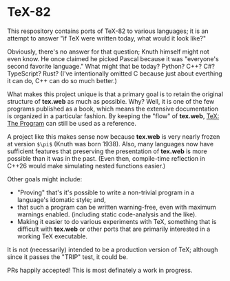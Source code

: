 # TeX-82

This respository contains ports of TeX-82 to various languages; it is an attempt to answer "if TeX were written today,
what would it look like?"

Obviously, there's no answer for that question; Knuth himself might not even know.  He once claimed he picked Pascal
because it was "everyone's second favorite language."  What might that be today? Python? C++? C#? TypeScript?  Rust?
(I've intentionally omitted C because just about everthing it can do, C++ can do so much better.)

What makes this project unique is that a primary goal is to retain the original structure of **tex.web** as much as possible.
Why?  Well, it is one of the few programs published as a book, which means the extensive documentation is organized in a
particular fashion.  By keeping the "flow" of **tex.web**,
[TeX: The Program](https://www.amazon.com/Computers-Typesetting-B-TeX-Program/dp/0201134373/)
can still be used as a reference.

A project like this makes sense now because **tex.web** is very nearly frozen at version `$\pi$` (Knuth was born 1938).
Also, many languages now have sufficient features that preserving the presentation of **tex.web** is more possible
than it was in the past.  (Even then, compile-time reflection in C++26 would make simulating nested functions easier.)

Other goals might include:
* "Proving" that's it's possible to write a non-trivial program in a language's idomatic style; and,
* that such a program can be written warning-free, even with maximum warnings enabled.
  (including static code-analysis and the like).
* Making it easier to do various experiments with TeX, something that is difficult with **tex.web** or other ports that are
  primarily interested in a working TeX executable.

It is not (necessarily) intended to be a production version of TeX; although since it passes the "TRIP" test, it could be.

PRs happily accepted! This is most definately a work in progress.
